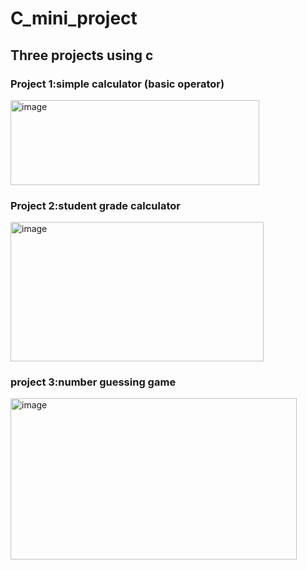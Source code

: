 # C_mini_project

## Three projects using c

### Project 1:simple calculator (basic operator)
<img width="398" height="136" alt="image" src="https://github.com/user-attachments/assets/b1749b17-0a38-4980-a2a7-61ca8e08af0d" />

### Project 2:student grade calculator
<img width="405" height="223" alt="image" src="https://github.com/user-attachments/assets/6ba18351-36f4-4fa5-9b71-8b7ac543ab18" />

### project 3:number guessing game
<img width="458" height="258" alt="image" src="https://github.com/user-attachments/assets/0efd882e-854b-464e-a7cf-ef49c3e8af41" />

